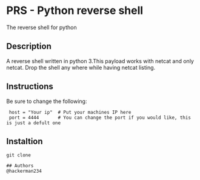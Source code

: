 # PRS - Python reverse shell
The reverse shell for python

## Description
A reverse shell written in python 3.This payload works with netcat and only netcat. Drop the shell any where while having netcat listing.

## Instructions
Be sure to change the following:
```
 host = "Your ip"  # Put your machines IP here 
 port = 4444       # You can change the port if you would like, this is just a defult one
 ```
 ## Instaltion
 ```
 git clone 
 
 ## Authors
 @hackerman234
